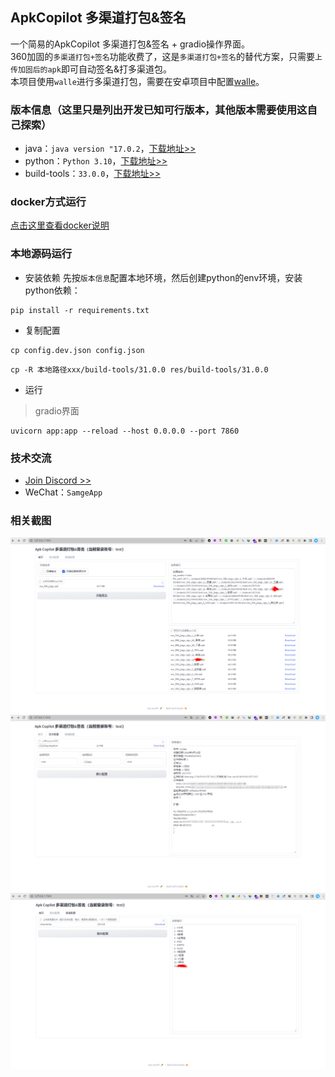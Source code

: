 ## ApkCopilot 多渠道打包&签名 
一个简易的ApkCopilot 多渠道打包&签名 + gradio操作界面。<br>
360加固的`多渠道打包+签名`功能收费了，这是`多渠道打包+签名`的替代方案，只需要`上传加固后的apk`即可自动签名&打多渠道包。<br>
本项目使用`walle`进行多渠道打包，需要在安卓项目中配置[walle](https://github.com/Meituan-Dianping/walle)。

### 版本信息（这里只是列出开发已知可行版本，其他版本需要使用这自己探索）
- java：`java version "17.0.2`，[下载地址>>](https://jdk.java.net/archive/)
- python：`Python 3.10`，[下载地址>>](https://www.python.org/downloads/)
- build-tools：`33.0.0`，[下载地址>>](https://androidsdkmanager.azurewebsites.net/Buildtools)

### docker方式运行
[点击这里查看docker说明](docker/README.md)


### 本地源码运行

- 安装依赖
先按`版本信息`配置本地环境，然后创建python的env环境，安装python依赖：
```shell
pip install -r requirements.txt
```

- 复制配置
```shell
cp config.dev.json config.json
```
```shell
cp -R 本地路径xxx/build-tools/31.0.0 res/build-tools/31.0.0
```

- 运行
> gradio界面
```shell
uvicorn app:app --reload --host 0.0.0.0 --port 7860
```


### 技术交流
- [Join Discord >>](https://discord.com/invite/eRuSqve8CE)
- WeChat：`SamgeApp`


### 相关截图
![一键打多渠道包&签名](res/screenshot/一键打多渠道包&签名.png)
![密钥配置](res/screenshot/密钥配置.jpg)
![渠道配置](res/screenshot/渠道配置.png)
